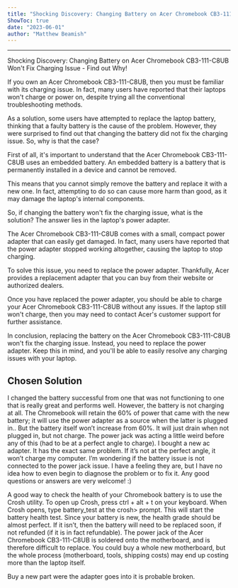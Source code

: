 ```yaml
---
title: "Shocking Discovery: Changing Battery on Acer Chromebook CB3-111-C8UB Won't Fix Charging Issue - Find out Why!"
ShowToc: true 
date: "2023-06-01"
author: "Matthew Beamish"
---
```

*****
Shocking Discovery: Changing Battery on Acer Chromebook CB3-111-C8UB Won't Fix Charging Issue - Find out Why!

If you own an Acer Chromebook CB3-111-C8UB, then you must be familiar with its charging issue. In fact, many users have reported that their laptops won't charge or power on, despite trying all the conventional troubleshooting methods.

As a solution, some users have attempted to replace the laptop battery, thinking that a faulty battery is the cause of the problem. However, they were surprised to find out that changing the battery did not fix the charging issue. So, why is that the case?

First of all, it's important to understand that the Acer Chromebook CB3-111-C8UB uses an embedded battery. An embedded battery is a battery that is permanently installed in a device and cannot be removed.

This means that you cannot simply remove the battery and replace it with a new one. In fact, attempting to do so can cause more harm than good, as it may damage the laptop's internal components.

So, if changing the battery won't fix the charging issue, what is the solution? The answer lies in the laptop's power adapter.

The Acer Chromebook CB3-111-C8UB comes with a small, compact power adapter that can easily get damaged. In fact, many users have reported that the power adapter stopped working altogether, causing the laptop to stop charging.

To solve this issue, you need to replace the power adapter. Thankfully, Acer provides a replacement adapter that you can buy from their website or authorized dealers.

Once you have replaced the power adapter, you should be able to charge your Acer Chromebook CB3-111-C8UB without any issues. If the laptop still won't charge, then you may need to contact Acer's customer support for further assistance.

In conclusion, replacing the battery on the Acer Chromebook CB3-111-C8UB won't fix the charging issue. Instead, you need to replace the power adapter. Keep this in mind, and you'll be able to easily resolve any charging issues with your laptop.


## Chosen Solution
 I changed the battery successful from one that was not functioning to one that is really great and performs well. However, the battery is not charging at all.
The Chromebook will retain the 60% of power that came with the new battery; it will use the power adapter as a source when the latter is plugged in.. But the battery itself won’t increase from 60%. It will just drain when not plugged in, but not charge.
The power jack was acting a little weird before any of this (had to be at a perfect angle to charge). I bought a new ac adapter. It has the exact same problem. If it’s not at the perfect angle, it won’t charge my computer.
I’m wondering if the battery issue is not connected to the power jack issue. I have a feeling they are, but I have no idea how to even begin to diagnose the problem or to fix it.
Any good questions or answers are very welcome! :)

 A good way to check the health of your Chromebook battery is to use the Crosh utility. To open up Crosh, press ctrl + alt + t on your keyboard.
When Crosh opens, type battery_test at the crosh> prompt. This will start the battery health test. Since your battery is new, the health grade should be almost perfect. If it isn’t, then the battery will need to be replaced soon, if not refunded (if it is in fact refundable).
The power jack of the Acer Chromebook CB3-111-C8UB is soldered onto the motherboard, and is therefore difficult to replace. You could buy a whole new motherboard, but the whole process (motherboard, tools, shipping costs) may end up costing more than the laptop itself.

 Buy a new part were the adapter goes into it is probable broken.




